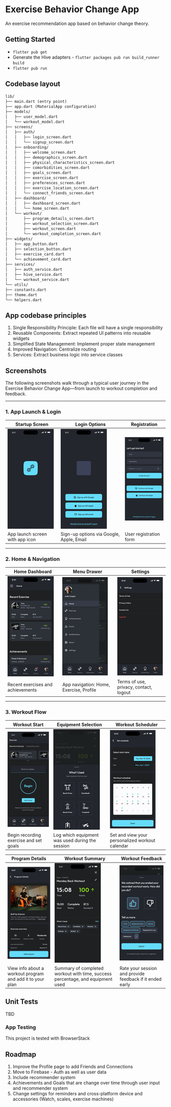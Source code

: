 # Exercise Behavior Change App
An exercise recommendation app based on behavior change theory.

## Getting Started
* `flutter pub get`
* Generate the Hive adapters - `flutter packages pub run build_runner build`
* `flutter pub run`

## Codebase layout
```
lib/
├── main.dart (entry point)
├── app.dart (MaterialApp configuration)
├── models/
│   ├── user_model.dart
│   └── workout_model.dart
├── screens/
│   ├── auth/
│   │   ├── login_screen.dart
│   │   └── signup_screen.dart
│   ├── onboarding/
│   │   ├── welcome_screen.dart
│   │   ├── demographics_screen.dart
│   │   ├── physical_characteristics_screen.dart
│   │   ├── comorbidities_screen.dart
│   │   ├── goals_screen.dart
│   │   ├── exercise_screen.dart
│   │   ├── preferences_screen.dart
│   │   ├── exercise_location_screen.dart
│   │   └── connect_friends_screen.dart
│   ├── dashboard/
│   │   ├── dashboard_screen.dart
│   │   └── home_screen.dart
│   └── workout/
│       ├── program_details_screen.dart
│       ├── workout_selection_screen.dart
│       ├── workout_screen.dart
│       └── workout_completion_screen.dart
├── widgets/
│   ├── app_button.dart
│   ├── selection_button.dart
│   ├── exercise_card.dart
│   └── achievement_card.dart
├── services/
│   ├── auth_service.dart
│   ├── hive_service.dart
│   └── workout_service.dart
└── utils/
├── constants.dart
├── theme.dart
└── helpers.dart
```

## App codebase principles
1. Single Responsibility Principle: Each file will have a single responsibility
2. Reusable Components: Extract repeated UI patterns into reusable widgets
3. Simplified State Management: Implement proper state management
4. Improved Navigation: Centralize routing
5. Services: Extract business logic into service classes

## Screenshots

The following screenshots walk through a typical user journey in the Exercise Behavior Change App—from launch to workout completion and feedback.

---

### 1. App Launch & Login

| Startup Screen | Login Options | Registration |
|----------------|---------------|--------------|
| ![](images/Screenshots/app_starup_screen.png) | ![](images/Screenshots/Login_options.png) | ![](images/Screenshots/Registration_screen.png) |
| App launch screen with app icon | Sign-up options via Google, Apple, Email | User registration form |

---

### 2. Home & Navigation

| Home Dashboard | Menu Drawer | Settings |
|----------------|-------------|----------|
| ![](images/Screenshots/Home_dashboard.png) | ![](images/Screenshots/menu_options.png) | ![](images/Screenshots/settings_screen.png) |
| Recent exercises and achievements | App navigation: Home, Exercise, Profile | Terms of use, privacy, contact, logout |

---

### 3. Workout Flow

| Workout Start | Equipment Selection | Workout Scheduler |
|---------------|---------------------|--------------------|
| ![](images/Screenshots/workout_startup_page.png) | ![](images/Screenshots/equipment_selection.png) | ![](images/Screenshots/workout_scheduler.png) |
| Begin recording exercise and set goals | Log which equipment was used during the session | Set and view your personalized workout calendar |

| Program Details | Workout Summary | Workout Feedback |
|-----------------|------------------|------------------|
| ![](images/Screenshots/program_details.png) | ![](images/Screenshots/workout_summary.png) | ![](images/Screenshots/early_workout_feedback.png) |
| View info about a workout program and add it to your plan | Summary of completed workout with time, success percentage, and equipment used | Rate your session and provide feedback if it ended early |



## Unit Tests
TBD

### App Testing
This project is tested with BrowserStack

## Roadmap
1. Improve the Profile page to add Friends and Connections 
2. Move to Firebase - Auth as well as user data
3. Include recommender system
4. Achievements and Goals that are change over time through user input and recommender system
5. Change settings for reminders and cross-platform device and accessories (Watch, scales, exercise machines)

